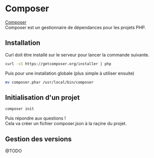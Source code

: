 # Composer
[Composer](https://getcomposer.org)  
Composer est un gestionnaire de dépendances pour les projets PHP.
## Installation
Curl doit être installé sur le serveur pour lancer la commande suivante.
```sh
curl -sS https://getcomposer.org/installer | php
```
Puis pour une installation globale (plus simple à utiliser ensuite)
```sh
mv composer.phar /usr/local/bin/composer
```

## Initialisation d'un projet
```sh
composer init
```
Puis répondre aux questions !  
Cela va créer un fichier composer.json à la raçine du projet.

## Gestion des versions
@TODO